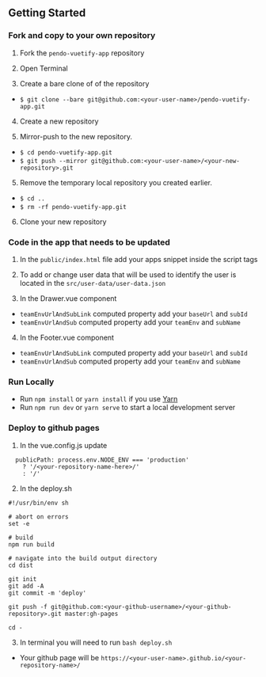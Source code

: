 ## Getting Started

### Fork and copy to your own repository

1. Fork the `pendo-vuetify-app` repository

2. Open Terminal

3. Create a bare clone of of the repository

- `$ git clone --bare git@github.com:<your-user-name>/pendo-vuetify-app.git`

4. Create a new repository

5. Mirror-push to the new repository.

- `$ cd pendo-vuetify-app.git`
- `$ git push --mirror git@github.com:<your-user-name>/<your-new-repository>.git`

5. Remove the temporary local repository you created earlier.

- `$ cd ..`
- `$ rm -rf pendo-vuetify-app.git`

6. Clone your new repository

### Code in the app that needs to be updated

1. In the `public/index.html` file add your apps snippet inside the script tags

2. To add or change user data that will be used to identify the user is located in the `src/user-data/user-data.json`

3. In the Drawer.vue component

- `teamEnvUrlAndSubLink` computed property add your `baseUrl` and `subId`
- `teamEnvUrlAndSub` computed property add your `teamEnv` and `subName`

4. In the Footer.vue component

- `teamEnvUrlAndSubLink` computed property add your `baseUrl` and `subId`
- `teamEnvUrlAndSub` computed property add your `teamEnv` and `subName`

### Run Locally

- Run `npm install` or `yarn install` if you use [Yarn](https://yarnpkg.com/en/)
- Run `npm run dev` or `yarn serve` to start a local development server

### Deploy to github pages

1. In the vue.config.js update

```
  publicPath: process.env.NODE_ENV === 'production'
    ? '/<your-repository-name-here>/'
    : '/'

```

2. In the deploy.sh

```
#!/usr/bin/env sh

# abort on errors
set -e

# build
npm run build

# navigate into the build output directory
cd dist

git init
git add -A
git commit -m 'deploy'

git push -f git@github.com:<your-github-username>/<your-github-repository>.git master:gh-pages

cd -

```

3. In terminal you will need to run `bash deploy.sh`

- Your github page will be `https://<your-user-name>.github.io/<your-repository-name>/`
